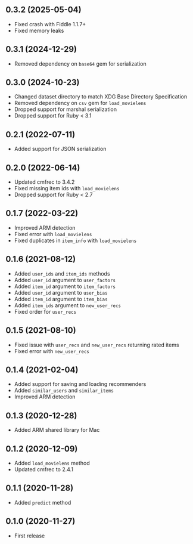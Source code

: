 ## 0.3.2 (2025-05-04)

- Fixed crash with Fiddle 1.1.7+
- Fixed memory leaks

## 0.3.1 (2024-12-29)

- Removed dependency on `base64` gem for serialization

## 0.3.0 (2024-10-23)

- Changed dataset directory to match XDG Base Directory Specification
- Removed dependency on `csv` gem for `load_movielens`
- Dropped support for marshal serialization
- Dropped support for Ruby < 3.1

## 0.2.1 (2022-07-11)

- Added support for JSON serialization

## 0.2.0 (2022-06-14)

- Updated cmfrec to 3.4.2
- Fixed missing item ids with `load_movielens`
- Dropped support for Ruby < 2.7

## 0.1.7 (2022-03-22)

- Improved ARM detection
- Fixed error with `load_movielens`
- Fixed duplicates in `item_info` with `load_movielens`

## 0.1.6 (2021-08-12)

- Added `user_ids` and `item_ids` methods
- Added `user_id` argument to `user_factors`
- Added `item_id` argument to `item_factors`
- Added `user_id` argument to `user_bias`
- Added `item_id` argument to `item_bias`
- Added `item_ids` argument to `new_user_recs`
- Fixed order for `user_recs`

## 0.1.5 (2021-08-10)

- Fixed issue with `user_recs` and `new_user_recs` returning rated items
- Fixed error with `new_user_recs`

## 0.1.4 (2021-02-04)

- Added support for saving and loading recommenders
- Added `similar_users` and `similar_items`
- Improved ARM detection

## 0.1.3 (2020-12-28)

- Added ARM shared library for Mac

## 0.1.2 (2020-12-09)

- Added `load_movielens` method
- Updated cmfrec to 2.4.1

## 0.1.1 (2020-11-28)

- Added `predict` method

## 0.1.0 (2020-11-27)

- First release
